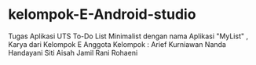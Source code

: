 # kelompok-E-Android-studio
Tugas Aplikasi UTS To-Do List Minimalist dengan nama Aplikasi "MyList" , Karya dari Kelompok E
Anggota Kelompok :
Arief Kurniawan
Nanda Handayani
Siti Aisah Jamil
Rani Rohaeni

